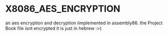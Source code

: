 # X8086_AES_ENCRYPTION
an aes encryption and decryption iimplemented in assembly86.
the Project Book file isnt encrypted it is just in hebrew :>)
